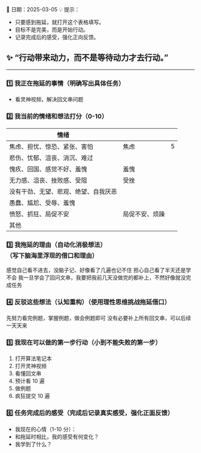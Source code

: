  📅 日期：2025-03-05
💡 提示：
- 只要感到拖延，就打开这个表格填写。
- 目标不是完美，而是开始行动。
- 记录完成后的感受，强化正向反馈。
## ✨ **“行动带来动力，而不是等待动力才去行动。”**
---

### **1️⃣ 我正在拖延的事情**（明确写出具体任务）
- 看灵神视频，解决回文串问题

### **2️⃣ 我当前的情绪和想法打分（0-10）**

| 情绪                 |         |     |
| ------------------ | ------- | --- |
| 焦虑、担忧、惊恐、紧张、害怕     | 焦虑      | 5   |
| 悲伤、忧郁、沮丧、消沉、难过     |         |     |
| 愧疚、回国、感觉不好、羞愧      | 羞愧      |     |
| 无力感、沮丧、挫败感、受阻      | 受挫      |     |
| 没有干劲、无望、悲观、绝望、自我厌恶 |         |     |
| 愚蠢、尴尬、受辱、羞愧        |         |     |
| 愤怒、抓狂、局促不安         | 局促不安、烦躁 |     |
| 其他                 |         |     |

### **3️⃣ 我拖延的理由（自动化消极想法）**（写下脑海里浮现的借口和理由）

感觉自己看不进去，没脑子记、好像看了几遍也记不住
担心自己看了半天还是学不会
我一旦学会了回问文串，我要把我前几天没做完的都补上，不然好像就没完成任务

### **4️⃣ 反驳这些想法（认知重构）**（使用理性思维挑战拖延借口）
先努力看完例题，掌握例题，做会例题即可
没有必要补上所有回文串，可以后续一天天来

### **5️⃣ 我现在可以做的第一步行动**（小到不能失败的第一步）
1. 打开算法笔记本
2. 打开灵神视频
3. 看懂回文串
4. 预计看 10 遍
5. 做例题
6. 疯狂提交 10 遍

### **6️⃣ 任务完成后的感受**（完成后记录真实感受，强化正面反馈）
- 我现在的心情（1-10 分）：
- 和拖延时相比，我的感受有何变化？
- 我学到了什么？
